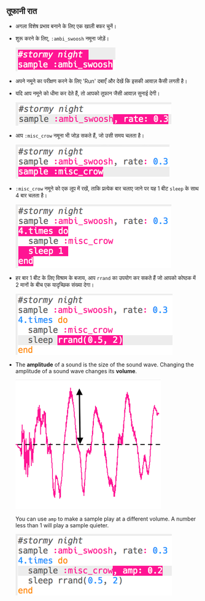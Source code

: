 ## तूफानी रात



+ अगला विशेष प्रभाव बनाने के लिए एक खाली बफर चुनें।

+ शुरू करने के लिए, `:ambi_swoosh` नमूना जोड़ें।

    ![स्क्रीनशॉट](images/effects-storm-sample.png)

+ अपने नमूने का परीक्षण करने के लिए 'Run' दबाएँ और देखें कि इसकी आवाज़ कैसी लगती है।

+ यदि आप नमूने को धीमा कर देते हैं, तो आपको तूफान जैसी आवाज़ सुनाई देगी।

    ![स्क्रीनशॉट](images/effects-storm-rate.png)

+ आप `:misc_crow` नमूना भी जोड़ सकते हैं, जो उसी समय चलता है।

    ![स्क्रीनशॉट](images/effects-storm-crow.png)

+ `:misc_crow` नमूने को एक लूप में रखें, ताकि प्रत्येक बार चलाए जाने पर यह 1 बीट `sleep` के साथ 4 बार चलता है।

    ![स्क्रीनशॉट](images/effects-storm-crow-repeat.png)

+ हर बार 1 बीट के लिए विश्राम के बजाय, आप `rrand` का उपयोग कर सकते हैं जो आपको कोष्ठक में 2 मानों के बीच एक यादृच्छिक संख्या देगा।

    ![स्क्रीनशॉट](images/effects-storm-crow-rand.png)

+ The __amplitude__ of a sound is the size of the sound wave. Changing the amplitude of a sound wave changes its __volume__.

    ![आयाम](images/effects-amplitude.png)

    You can use `amp` to make a sample play at a different volume. A number less than 1 will play a sample quieter.

    ![स्क्रीनशॉट](images/effects-storm-crow-amp.png)




